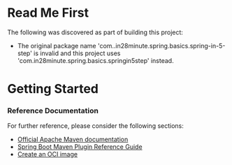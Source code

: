 # Read Me First
The following was discovered as part of building this project:

* The original package name 'com..in28minute.spring.basics.spring-in-5-step' is invalid and this project uses 'com.in28minute.spring.basics.springin5step' instead.

# Getting Started

### Reference Documentation
For further reference, please consider the following sections:

* [Official Apache Maven documentation](https://maven.apache.org/guides/index.html)
* [Spring Boot Maven Plugin Reference Guide](https://docs.spring.io/spring-boot/docs/2.4.3/maven-plugin/reference/html/)
* [Create an OCI image](https://docs.spring.io/spring-boot/docs/2.4.3/maven-plugin/reference/html/#build-image)

